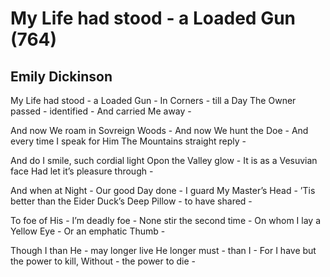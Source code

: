 # My Life had stood - a Loaded Gun (764)
## Emily Dickinson
My Life had stood - a Loaded Gun -
In Corners - till a Day
The Owner passed - identified -
And carried Me away -

And now We roam in Sovreign Woods -
And now We hunt the Doe -
And every time I speak for Him
The Mountains straight reply -

And do I smile, such cordial light
Opon the Valley glow -
It is as a Vesuvian face
Had let it’s pleasure through -

And when at Night - Our good Day done -
I guard My Master’s Head -
’Tis better than the Eider Duck’s
Deep Pillow - to have shared -

To foe of His - I’m deadly foe -
None stir the second time -
On whom I lay a Yellow Eye -
Or an emphatic Thumb -

Though I than He - may longer live
He longer must - than I -
For I have but the power to kill,
Without - the power to die -